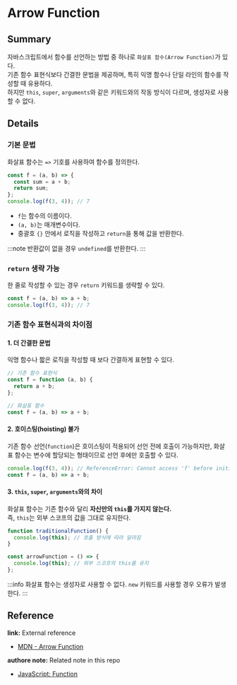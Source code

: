 # Arrow Function

## Summary

자바스크립트에서 함수를 선언하는 방법 중 하나로 `화살표 함수(Arrow Function)`가 있다.  
기존 함수 표현식보다 간결한 문법을 제공하며, 특히 익명 함수나 단일 라인의 함수를 작성할 때 유용하다.  
하지만 `this`, `super`, `arguments`와 같은 키워드와의 작동 방식이 다르며, 생성자로 사용할 수 없다.

## Details

### 기본 문법

화살표 함수는 `=>` 기호를 사용하여 함수를 정의한다.

```js
const f = (a, b) => {
  const sum = a + b;
  return sum;
};
console.log(f(3, 4)); // 7
```

- `f`는 함수의 이름이다.
- `(a, b)`는 매개변수이다.
- 중괄호 `{}` 안에서 로직을 작성하고 `return`을 통해 값을 반환한다.

:::note 반환값이 없을 경우 `undefined`를 반환한다. :::

### `return` 생략 가능

한 줄로 작성할 수 있는 경우 `return` 키워드를 생략할 수 있다.

```js
const f = (a, b) => a + b;
console.log(f(3, 4)); // 7
```

### 기존 함수 표현식과의 차이점

#### 1. 더 간결한 문법

익명 함수나 짧은 로직을 작성할 때 보다 간결하게 표현할 수 있다.

```js
// 기존 함수 표현식
const f = function (a, b) {
  return a + b;
};

// 화살표 함수
const f = (a, b) => a + b;
```

#### 2. **호이스팅(hoisting) 불가**

기존 함수 선언(`function`)은 호이스팅이 적용되어 선언 전에 호출이 가능하지만, 화살표 함수는 변수에 할당되는 형태이므로 선언 후에만 호출할 수 있다.

```js
console.log(f(3, 4)); // ReferenceError: Cannot access 'f' before initialization
const f = (a, b) => a + b;
```

#### 3. **`this`, `super`, `arguments`와의 차이**

화살표 함수는 기존 함수와 달리 **자신만의 `this`를 가지지 않는다.**  
즉, `this`는 외부 스코프의 값을 그대로 유지한다.

```js
function traditionalFunction() {
  console.log(this); // 호출 방식에 따라 달라짐
}

const arrowFunction = () => {
  console.log(this); // 외부 스코프의 this를 유지
};
```

:::info 화살표 함수는 생성자로 사용할 수 없다. `new` 키워드를 사용할 경우 오류가 발생한다. :::

## Reference

**link:** External reference

- [MDN - Arrow Function](https://developer.mozilla.org/en-US/docs/Web/JavaScript/Reference/Functions/Arrow_functions)

**authore note:** Related note in this repo

- [JavaScript: Function](./Function.md)

